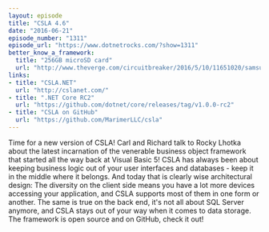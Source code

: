 ```yaml
---
layout: episode
title: "CSLA 4.6"
date: "2016-06-21"
episode_number: "1311"
episode_url: "https://www.dotnetrocks.com/?show=1311"
better_know_a_framework:
  title: "256GB microSD card"
  url: "http://www.theverge.com/circuitbreaker/2016/5/10/11651020/samsung-massive-256gb-microsd-card"
links:
- title: "CSLA.NET"
  url: "http://cslanet.com/"
- title: ".NET Core RC2"
  url: "https://github.com/dotnet/core/releases/tag/v1.0.0-rc2"
- title: "CSLA on GitHub"
  url: "https://github.com/MarimerLLC/csla"
---
```


Time for a new version of CSLA! Carl and Richard talk to Rocky Lhotka about the latest incarnation of the venerable business object framework that started all the way back at Visual Basic 5! CSLA has always been about keeping business logic out of your user interfaces and databases - keep it in the middle where it belongs. And today that is clearly wise architectural design: The diversity on the client side means you have a lot more devices accessing your application, and CSLA supports most of them in one form or another. The same is true on the back end, it's not all about SQL Server anymore, and CSLA stays out of your way when it comes to data storage. The framework is open source and on GitHub, check it out!
